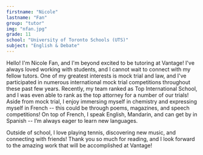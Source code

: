 ```yaml
---
firstname: "Nicole"
lastname: "Fan"
group: "tutor"
img: "nfan.jpg"
grade: 11
school: "University of Toronto Schools (UTS)"
subject: "English & Debate"
---
```


Hello! I'm Nicole Fan, and I'm beyond excited to be tutoring at Vantage! I've always loved working with students, and I cannot wait to connect with my fellow tutors. One of my greatest interests is mock trial and law, and I've participated in numerous international mock trial competitions throughout these past few years. Recently, my team ranked as Top International School, and I was even able to rank as the top attorney for a number of our trials! Aside from mock trial, I enjoy immersing myself in chemistry and expressing myself in French -- this could be through poems, magazines, and speech competitions! On top of French, I speak English, Mandarin, and can get by in Spanish -- I’m always eager to learn new languages. 

Outside of school, I love playing tennis, discovering new music, and connecting with friends! Thank you so much for reading, and I look forward to the amazing work that will be accomplished at Vantage!
